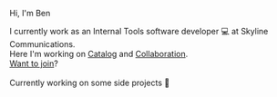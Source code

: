Hi, I'm Ben

I currently work as an Internal Tools software developer 💻 at Skyline Communications.<br>
Here I'm working on <a href="catalog.dataminer.services/">Catalog</a> and <a href="collaboration.dataminer.services/">Collaboration</a>.<br>
<a href="https://skyline.be/jobs/jobs/software-developer-internal-tools" >Want to join</a>? 
<br><br>
Currently working on some side projects 🎼


<!---
benborra/benborra is a ✨ special ✨ repository because its `README.md` (this file) appears on your GitHub profile.
You can click the Preview link to take a look at your changes.
--->

